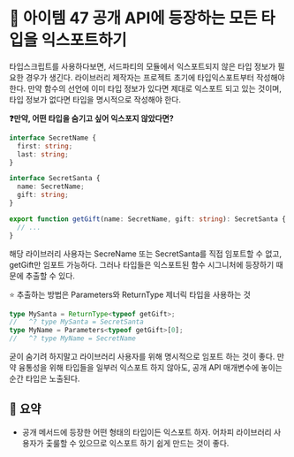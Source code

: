 # 📎 아이템 47 공개 API에 등장하는 모든 타입을 익스포트하기

타입스크립트를 사용하다보면, 서드파티의 모듈에서 익스포트되지 않은 타입 정보가 필요한 경우가 생긴다. 라이브러리 제작자는 프로젝트 초기에 타입익스포트부터 작성해야 한다. 만약 함수의 선언에 이미 타입 정보가 있다면 제대로 익스포트 되고 있는 것이며, 타입 정보가 없다면 타입을 명시적으로 작성해야 한다.

**❓만약, 어떤 타입을 숨기고 싶어 익스포지 않았다면?**

```typescript
interface SecretName {
  first: string;
  last: string;
}

interface SecretSanta {
  name: SecretName;
  gift: string;
}

export function getGift(name: SecretName, gift: string): SecretSanta {
  // ...
}
```

해당 라이브러리 사용자는 SecreName 또는 SecretSanta를 직접 임포트할 수 없고, getGift만 임포트 가능하다. 그러나 타입들은 익스포트된 함수 시그니처에 등장하기 때문에 추출할 수 있다.

⭐️ 추출하는 방법은 Parameters와 ReturnType 제너릭 타입을 사용하는 것

```typescript
type MySanta = ReturnType<typeof getGift>;
//   ^? type MySanta = SecretSanta
type MyName = Parameters<typeof getGift>[0];
//   ^? type MyName = SecretName
```

굳이 숨기려 하지말고 라이브러리 사용자를 위해 명시적으로 임포트 하는 것이 좋다. 만약 융통성을 위해 타입들을 일부러 익스포트 하지 않아도, 공개 API 매개변수에 놓이는 순간 타입은 노출된다.

## 📍 요약

* 공개 메서드에 등장한 어떤 형태의 타입이든 익스포트 하자. 어차피 라이브러리 사용자가 춫룰할 수 있으므로 익스포트 하기 쉽게 만드는 것이 좋다.
